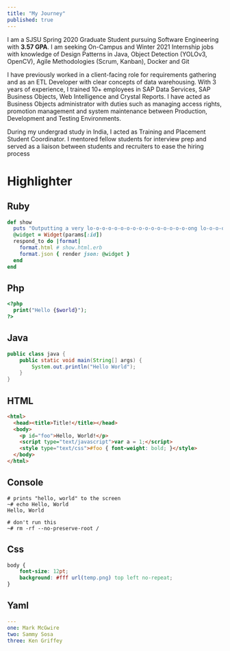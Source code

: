 ```yaml
---
title: "My Journey"
published: true
---
```


I am a SJSU Spring 2020 Graduate Student pursuing Software Engineering with **3.57 GPA**.
I am seeking On-Campus and Winter 2021 Internship jobs with knowledge of Design Patterns in Java, Object Detection (YOLOv3, OpenCV), Agile Methodologies (Scrum, Kanban), Docker and Git

I have previously worked in a client-facing role for requirements gathering and as an ETL Developer with clear concepts of data warehousing. With 3 years of experience, I trained 10+ employees in SAP Data Services, SAP Business Objects, Web Intelligence and Crystal Reports. I have acted as Business Objects administrator with duties such as managing access rights, promotion management and system maintenance between Production, Development and Testing Environments.

During my undergrad study in India, I acted as Training and Placement Student Coordinator. I mentored fellow students for interview prep and served as a liaison between students and recruiters to ease the hiring process

# Highlighter
## Ruby
```ruby
def show
  puts "Outputting a very lo-o-o-o-o-o-o-o-o-o-o-o-o-o-o-o-ong lo-o-o-o-o-o-o-o-o-o-o-o-o-o-o-o-ong line"
  @widget = Widget(params[:id])
  respond_to do |format|
    format.html # show.html.erb
    format.json { render json: @widget }
  end
end
```

## Php
```php
<?php
  print("Hello {$world}");
?>
```

## Java
```java
public class java {
    public static void main(String[] args) {
        System.out.println("Hello World");
    }
}
```

## HTML
```html
<html>
  <head><title>Title!</title></head>
  <body>
    <p id="foo">Hello, World!</p>
    <script type="text/javascript">var a = 1;</script>
    <style type="text/css">#foo { font-weight: bold; }</style>
  </body>
</html>
```

## Console
```console
# prints "hello, world" to the screen
~# echo Hello, World
Hello, World

# don't run this
~# rm -rf --no-preserve-root /
```

## Css
```css
body {
    font-size: 12pt;
    background: #fff url(temp.png) top left no-repeat;
}
```

## Yaml
```yaml
---
one: Mark McGwire
two: Sammy Sosa
three: Ken Griffey
```
